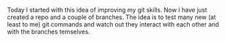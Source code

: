 Today I started with this idea of improving my git skills. Now I have just created a repo and a couple of branches. The idea is to test many new (at least to me) git commands and watch out they interact with each other and with the branches temselves.
